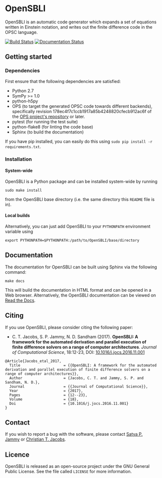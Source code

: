 # OpenSBLI

OpenSBLI is an automatic code generator which expands a set of equations written in Einstein notation, and writes out the finite difference code in the OPSC language.

[![Build Status](https://travis-ci.org/opensbli/opensbli.svg?branch=master)](https://travis-ci.org/opensbli/opensbli)
[![Documentation Status](https://readthedocs.org/projects/opensbli/badge/?version=latest)](http://opensbli.readthedocs.io/en/latest/?badge=latest)

## Getting started

### Dependencies
First ensure that the following dependencies are satisfied:

* Python 2.7
* SymPy >= 1.0
* python-h5py
* OPS (to target the generated OPSC code towards different backends), specifically revision 178ec4f7c1ccb1917a85b4248820cfecb912ac6f of the [OPS project's repository](https://github.com/gihanmudalige/OPS) or later.
* pytest (for running the test suite)
* python-flake8 (for linting the code base)
* Sphinx (to build the documentation)

If you have pip installed, you can easily do this using `sudo pip install -r requirements.txt`.

### Installation

#### System-wide
OpenSBLI is a Python package and can be installed system-wide by running

```
sudo make install
```

from the OpenSBLI base directory (i.e. the same directory this `README` file is in).

#### Local builds
Alternatively, you can just add OpenSBLI to your `PYTHONPATH` environment variable using

```
export PYTHONPATH=$PYTHONPATH:/path/to/OpenSBLI/base/directory
```

## Documentation
The documentation for OpenSBLI can be built using Sphinx via the following command:

```
make docs
```

This will build the documentation in HTML format and can be opened in a Web browser. Alternatively, the OpenSBLI documentation can be viewed on [Read the Docs](http://opensbli.readthedocs.io/).

## Citing

If you use OpenSBLI, please consider citing the following paper:

* C. T. Jacobs, S. P. Jammy, N. D. Sandham (2017). **OpenSBLI: A framework for the automated derivation and parallel execution of finite difference solvers on a range of computer architectures**. *Journal of Computational Science*, 18:12-23, DOI: [10.1016/j.jocs.2016.11.001](http://dx.doi.org/10.1016/j.jocs.2016.11.001)

```
@Article{Jacobs_etal_2017,
  Title                    = {{OpenSBLI: A framework for the automated derivation and parallel execution of finite difference solvers on a range of computer architectures}},
  Author                   = {Jacobs, C. T. and Jammy, S. P. and Sandham, N. D.},
  Journal                  = {{Journal of Computational Science}},
  Year                     = {2017},
  Pages                    = {12--23},
  Volume                   = {18},
  Doi                      = {10.1016/j.jocs.2016.11.001}
}
```

## Contact
If you wish to report a bug with the software, please contact [Satya P. Jammy](mailto:S.P.Jammy@soton.ac.uk) or [Christian T. Jacobs](mailto:C.T.Jacobs@soton.ac.uk).

## Licence
OpenSBLI is released as an open-source project under the GNU General Public License. See the file called `LICENSE` for more information.
